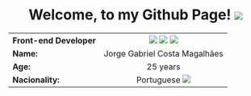 <h1 align= "center">Welcome, to my Github Page! <img src = "https://img.icons8.com/?size=48&id=1H52efUsDX7A&format=png"> </h1>

<table align="center">
  <tr>
    <th align= ""center">Front-end Developer</th>
    <th> 
      <img src = "https://img.icons8.com/?size=48&id=20909&format=png">
      <img src = "https://img.icons8.com/?size=48&id=21278&format=png">
      <img src = "https://img.icons8.com/?size=48&id=108784&format=png">
    </th>
  </tr>
  <tr><td><strong>Name:</strong></td><td>Jorge Gabriel Costa Magalhães</td></tr>
  <tr><td><strong>Age:</strong></td><td align= "center">25 years</td></tr>
  <tr><td><strong>Nacionality:</strong></td><td align= "center">Portuguese  <img src= "https://img.icons8.com/?size=16&id=QH60qY9_4jHs&format=png"></td></tr>
</table>




